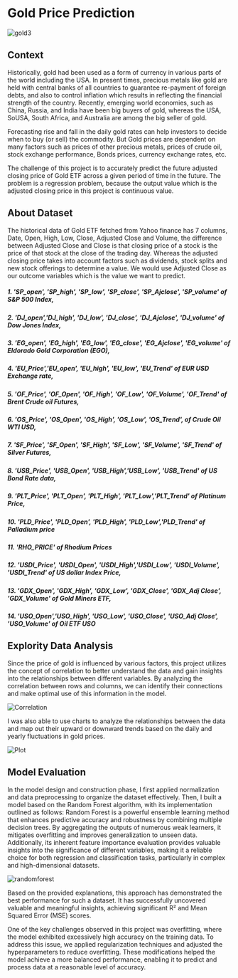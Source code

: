 # Gold Price Prediction

![gold3](https://github.com/user-attachments/assets/7b04589f-db8a-4c28-884e-8c19f961d105)

## Context
Historically, gold had been used as a form of currency in various parts of the world including the USA. In present times, precious metals like gold are held with central banks of all countries to guarantee re-payment of foreign debts, and also to control inflation which results in reflecting the financial strength of the country. Recently, emerging world economies, such as China, Russia, and India have been big buyers of gold, whereas the USA, SoUSA, South Africa, and Australia are among the big seller of gold.

Forecasting rise and fall in the daily gold rates can help investors to decide when to buy (or sell) the commodity. But Gold prices are dependent on many factors such as prices of other precious metals, prices of crude oil, stock exchange performance, Bonds prices, currency exchange rates, etc.

The challenge of this project is to accurately predict the future adjusted closing price of Gold ETF across a given period of time in the future. The problem is a regression problem, because the output value which is the adjusted closing price in this project is continuous value.


## About Dataset 
The historical data of Gold ETF fetched from Yahoo finance has 7 columns, Date, Open, High, Low, Close, Adjusted Close and Volume, the difference between Adjusted Close and Close is that closing price of a stock is the price of that stock at the close of the trading day. Whereas the adjusted closing price takes into account factors such as dividends, stock splits and new stock offerings to determine a value. We would use Adjusted Close as our outcome variables which is the value we want to predict.
##### 1. 'SP_open', 'SP_high', 'SP_low', 'SP_close', 'SP_Ajclose', 'SP_volume' of S&P 500 Index,
##### 2.  'DJ_open','DJ_high', 'DJ_low', 'DJ_close', 'DJ_Ajclose', 'DJ_volume' of Dow Jones Index,
##### 3.  'EG_open', 'EG_high', 'EG_low', 'EG_close', 'EG_Ajclose', 'EG_volume' of Eldorado Gold Corporation (EGO),
##### 4.  'EU_Price','EU_open', 'EU_high', 'EU_low', 'EU_Trend' of EUR USD Exchange rate,
##### 5.  'OF_Price', 'OF_Open', 'OF_High', 'OF_Low', 'OF_Volume', 'OF_Trend' of Brent Crude oil Futures,
##### 6.  'OS_Price', 'OS_Open', 'OS_High', 'OS_Low', 'OS_Trend', of Crude Oil WTI USD,
##### 7.   'SF_Price', 'SF_Open', 'SF_High', 'SF_Low', 'SF_Volume', 'SF_Trend' of Silver Futures,
##### 8.   'USB_Price', 'USB_Open', 'USB_High','USB_Low', 'USB_Trend' of US Bond Rate data,
##### 9.    'PLT_Price', 'PLT_Open', 'PLT_High', 'PLT_Low','PLT_Trend' of Platinum Price,
##### 10.  'PLD_Price', 'PLD_Open', 'PLD_High', 'PLD_Low','PLD_Trend' of Palladium price
##### 11.  'RHO_PRICE' of Rhodium Prices
##### 12. 'USDI_Price', 'USDI_Open', 'USDI_High','USDI_Low', 'USDI_Volume', 'USDI_Trend' of US dollar Index Price,
##### 13.  'GDX_Open', 'GDX_High', 'GDX_Low', 'GDX_Close', 'GDX_Adj Close', 'GDX_Volume' of Gold Miners ETF,
##### 14.   'USO_Open','USO_High', 'USO_Low', 'USO_Close', 'USO_Adj Close', 'USO_Volume' of Oil ETF USO


## Explority Data Analysis

Since the price of gold is influenced by various factors, this project utilizes the concept of correlation to better understand the data and gain insights into the relationships between different variables. By analyzing the correlation between rows and columns, we can identify their connections and make optimal use of this information in the model.

![Correlation](https://github.com/user-attachments/assets/abf62646-c123-42d5-a31b-704499967c81)

I was also able to use charts to analyze the relationships between the data and map out their upward or downward trends based on the daily and yearly fluctuations in gold prices.

![Plot](https://github.com/user-attachments/assets/3c53f24a-7d15-4750-a408-961838757f84)



## Model Evaluation 

In the model design and construction phase, I first applied normalization and data preprocessing to organize the dataset effectively. Then, I built a model based on the Random Forest algorithm, with its implementation outlined as follows:
Random Forest is a powerful ensemble learning method that enhances predictive accuracy and robustness by combining multiple decision trees. By aggregating the outputs of numerous weak learners, it mitigates overfitting and improves generalization to unseen data. Additionally, its inherent feature importance evaluation provides valuable insights into the significance of different variables, making it a reliable choice for both regression and classification tasks, particularly in complex and high-dimensional datasets.

![randomforest](https://github.com/user-attachments/assets/b98d6ed3-1382-4af8-a71d-9a93f8f64083)



Based on the provided explanations, this approach has demonstrated the best performance for such a dataset. It has successfully uncovered valuable and meaningful insights, achieving significant R² and Mean Squared Error (MSE) scores.

One of the key challenges observed in this project was overfitting, where the model exhibited excessively high accuracy on the training data. To address this issue, we applied regularization techniques and adjusted the hyperparameters to reduce overfitting. These modifications helped the model achieve a more balanced performance, enabling it to predict and process data at a reasonable level of accuracy.
